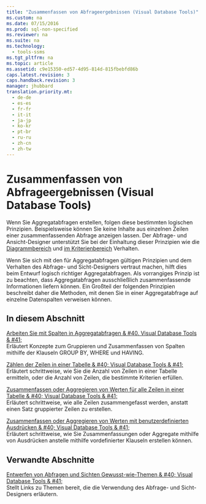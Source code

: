 ```yaml
---
title: "Zusammenfassen von Abfrageergebnissen (Visual Database Tools)"
ms.custom: na
ms.date: 07/15/2016
ms.prod: sql-non-specified
ms.reviewer: na
ms.suite: na
ms.technology: 
  - tools-ssms
ms.tgt_pltfrm: na
ms.topic: article
ms.assetid: c9e15350-ed57-4d95-814d-815fbebfd86b
caps.latest.revision: 3
caps.handback.revision: 3
manager: jhubbard
translation.priority.mt: 
  - de-de
  - es-es
  - fr-fr
  - it-it
  - ja-jp
  - ko-kr
  - pt-br
  - ru-ru
  - zh-cn
  - zh-tw
---
```

# Zusammenfassen von Abfrageergebnissen (Visual Database Tools)
Wenn Sie Aggregatabfragen erstellen, folgen diese bestimmten logischen Prinzipien. Beispielsweise können Sie keine Inhalte aus einzelnen Zeilen einer zusammenfassenden Abfrage anzeigen lassen. Der Abfrage- und Ansicht-Designer unterstützt Sie bei der Einhaltung dieser Prinzipien wie die [Diagrammbereich](../content/Diagram-Pane--Visual-Database-Tools-.md) und [im Kriterienbereich](../content/Criteria-Pane--Visual-Database-Tools-.md) Verhalten.  
  
Wenn Sie sich mit den für Aggregatabfragen gültigen Prinzipien und dem Verhalten des Abfrage- und Sicht-Designers vertraut machen, hilft dies beim Entwurf logisch richtiger Aggregatabfragen. Als vorrangiges Prinzip ist zu beachten, dass Aggregatabfragen ausschließlich zusammenfassende Informationen liefern können. Ein Großteil der folgenden Prinzipien beschreibt daher die Methoden, mit denen Sie in einer Aggregatabfrage auf einzelne Datenspalten verweisen können.  
  
## In diesem Abschnitt  
[Arbeiten Sie mit Spalten in Aggregatabfragen & #40. Visual Database Tools & #41;](../content/Work-with-Columns-in-Aggregate-Queries--Visual-Database-Tools-.md)  
Erläutert Konzepte zum Gruppieren und Zusammenfassen von Spalten mithilfe der Klauseln GROUP BY, WHERE und HAVING.  
  
[Zählen der Zeilen in einer Tabelle & #40; Visual Database Tools & #41;](../content/Count-Rows-in-a-Table--Visual-Database-Tools-.md)  
Erläutert schrittweise, wie Sie die Anzahl von Zeilen in einer Tabelle ermitteln, oder die Anzahl von Zeilen, die bestimmte Kriterien erfüllen.  
  
[Zusammenfassen oder Aggregieren von Werten für alle Zeilen in einer Tabelle & #40; Visual Database Tools & #41;](../content/Summarize-or-Aggregate-Values-for-All-Rows-in-a-Table--Visual-Database-Tools-.md)  
Erläutert schrittweise, wie alle Zeilen zusammengefasst werden, anstatt einen Satz gruppierter Zeilen zu erstellen.  
  
[Zusammenfassen oder Aggregieren von Werten mit benutzerdefinierten Ausdrücken & #40; Visual Database Tools & #41;](../content/Summarize-or-Aggregate-Values-Using-Custom-Expressions--Visual-Database-Tools-.md)  
Erläutert schrittweise, wie Sie Zusammenfassungen oder Aggregate mithilfe von Ausdrücken anstelle mithilfe vordefinierter Klauseln erstellen können.  
  
## Verwandte Abschnitte  
[Entwerfen von Abfragen und Sichten Gewusst-wie-Themen & #40; Visual Database Tools & #41;](../content/Design-Queries-and-Views-How-to-Topics--Visual-Database-Tools-.md)  
Stellt Links zu Themen bereit, die die Verwendung des Abfrage- und Sicht-Designers erläutern.  
  
